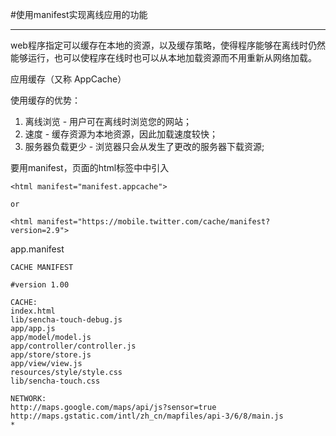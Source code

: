 <link href="http://cdn.bootcss.com/highlight.js/8.0/styles/monokai_sublime.min.css" rel="stylesheet">
<script src="http://cdn.bootcss.com/highlight.js/8.0/highlight.min.js"></script>
<script >hljs.initHighlightingOnLoad();</script>

#使用manifest实现离线应用的功能
***

web程序指定可以缓存在本地的资源，以及缓存策略，使得程序能够在离线时仍然能够运行，也可以使程序在线时也可以从本地加载资源而不用重新从网络加载。


应用缓存（又称 AppCache）

使用缓存的优势：  
1. 离线浏览 - 用户可在离线时浏览您的网站；  
2. 速度 - 缓存资源为本地资源，因此加载速度较快；  
3. 服务器负载更少 - 浏览器只会从发生了更改的服务器下载资源;  


要用manifest，页面的html标签中中引入

    <html manifest="manifest.appcache">

    or

    <html manifest="https://mobile.twitter.com/cache/manifest?version=2.9">
    


app.manifest


    CACHE MANIFEST  
     
    #version 1.00  
     
    CACHE:  
    index.html  
    lib/sencha-touch-debug.js  
    app/app.js  
    app/model/model.js  
    app/controller/controller.js  
    app/store/store.js  
    app/view/view.js  
    resources/style/style.css  
    lib/sencha-touch.css  

    NETWORK:  
    http://maps.google.com/maps/api/js?sensor=true 
    http://maps.gstatic.com/intl/zh_cn/mapfiles/api-3/6/8/main.js  
    *  




